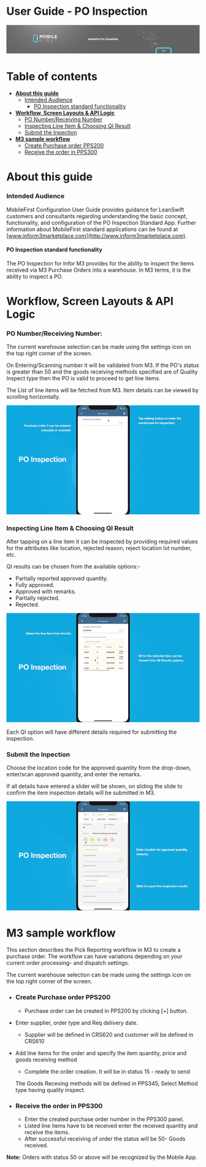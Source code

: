 

# User Guide - PO Inspection

<img src="../../../images/banner-mobilefirst-cloudsuite.jpg" alt="banner" style="zoom:100%;" />



# Table of contents

- **[About this guide](#about-this-guide)**
  - [Intended Audience](#intended-audience)
    - [PO Inspection standard functionality](#std-func)
- **[Workflow, Screen Layouts & API Logic](#wrk)**
  - [PO Number/Receiving Number](#po-num)
  - [Inspecting Line Item & Choosing QI Result](#qi-res)
  - [Submit the Inpection](#confirm-demo)
- **[M3 sample workflow](#m3sample)**
  - [Create Purchase order PPS200](#crt-po)
  - [Receive the order in PPS300](#receive-po)



# <a name="about-this-guide"></a>About this guide

### <a name="intended-audience"></a>Intended Audience

MobileFirst Configuration User Guide provides guidance for LeanSwift customers and consultants regarding understanding the basic concept, functionality, and configuration of the PO Inspection Standard App. Further information about MobileFirst standard applications can be found at [www.inform3marketplace.com](http://www.inform3marketplace.com).

#### **<a name="std-func"></a>PO Inspection standard functionality**

The PO Inspection for Infor M3 provides for the ability to inspect the items received via M3 Purchase Orders into a warehouse. In M3 terms, it is the ability to inspect a PO.



# **<a name="wrk"></a>Workflow, Screen Layouts & API Logic**

### <a name="po-num"></a>PO Number/Receiving Number:

The current warehouse selection can be made using the settings icon on the top right corner of the screen.

On Entering/Scanning number it will be validated from M3. If the PO's status is greater than 50 and the goods receiving methods specified are of Quality Inspect type then the PO is valid to proceed to get line items.

The List of line items will be fetched from M3. Item details can be viewed by scrolling horizontally.

<img src="../images/PI/1.gif" alt="settings" style="zoom:100%;" />



### <a name="qi-res"></a>Inspecting Line Item & Choosing QI Result

After tapping on a line item it can be inspected by providing required values for the attributes like location, rejected reason, reject location lot number, etc.

QI results can be chosen from the available options:-

- Partially reported approved quantity.
- Fully approved.
- Approved with remarks.
- Partially rejected.
- Rejected.

<img src="../images/PI/2.gif" alt="settings" style="zoom:100%;" />

Each QI option will have different details required for submitting the inspection.

### <a name="confirm-demo"></a>Submit the Inpection

Choose the location code for the approved quantity from the drop-down, enter/scan approved quantity, and enter the remarks.

If all details have entered a slider will be shown, on sliding the slide to confirm the item inspection details will be submitted in M3.

<img src="../images/PI/3.gif" alt="settings" style="zoom:100%;" />

# **<a name="m3sample"></a>M3 sample workflow**

This section describes the Pick Reporting workflow in M3 to create a purchase order. The workflow can have variations depending on your current order processing- and dispatch settings.

The current warehouse selection can be made using the settings icon on the top right corner of the screen.

- ### <a name="crt-po"></a>Create Purchase order PPS200

  - Purchase order can be created in PPS200 by clicking [+] button.
- Enter supplier, order type and Req delivery date.
  
  - Supplier will be defined in CRS620 and customer will be defined in CRS610
- Add line items for the order and specify the item quantity, price and goods receiving method
  - Complete the order creation. It will be in status 15 - ready to send
  
  The Goods Receving methods will be defined in PPS345, Select Method type having quality inspect.
  
- ### <a name="receive-po"></a>Receive the order in PPS300

  - Enter the created purchase order number in the PPS300 panel.
  - Listed line items have to be received enter the received quantity and receive the items.
  - After successful receiving of order the status will be 50- Goods received.

**Note:** Orders with status 50 or above will be recognized by the Mobile App.

